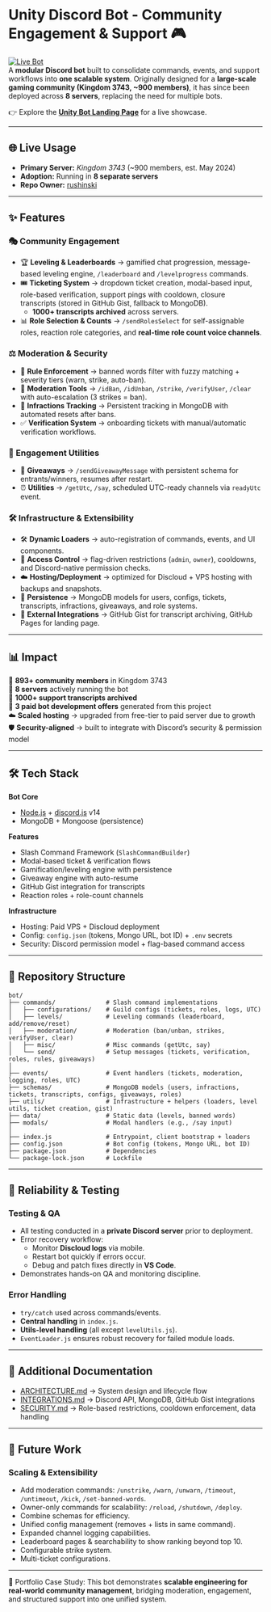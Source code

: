 # Unity Discord Bot - Community Engagement & Support 🎮

[![Live Bot](https://img.shields.io/badge/Live-Active-green?logo=discord)](https://discord.com/)  
A **modular Discord bot** built to consolidate commands, events, and support workflows into **one scalable system**.
Originally designed for a **large-scale gaming community (Kingdom 3743, ~900 members)**, it has since been deployed across **8 servers**, replacing the need for multiple bots.

👉 Explore the **[Unity Bot Landing Page](https://rushinski.github.io/Unity-Landing-Page)** for a live showcase.

---

## 🌐 Live Usage

- **Primary Server:** *Kingdom 3743* (~900 members, est. May 2024)  
- **Adoption:** Running in **8 separate servers**  
- **Repo Owner:** [rushinski](https://github.com/rushinski)

---

## ✨ Features

### 🎭 Community Engagement
- 🏆 **Leveling & Leaderboards** → gamified chat progression, message-based leveling engine, `/leaderboard` and `/levelprogress` commands.
- 🎟️ **Ticketing System** → dropdown ticket creation, modal-based input, role-based verification, support pings with cooldown, closure transcripts (stored in GitHub Gist, fallback to MongoDB).  
  - **1000+ transcripts archived** across servers.
- 📊 **Role Selection & Counts** → `/sendRolesSelect` for self-assignable roles, reaction role categories, and **real-time role count voice channels**.

### ⚖️ Moderation & Security
- 🚫 **Rule Enforcement** → banned words filter with fuzzy matching + severity tiers (warn, strike, auto-ban).
- 🔨 **Moderation Tools** → `/idBan`, `/idUnban`, `/strike`, `/verifyUser`, `/clear` with auto-escalation (3 strikes = ban).
- 📝 **Infractions Tracking** → Persistent tracking in MongoDB with automated resets after bans.
- ✅ **Verification System** → onboarding tickets with manual/automatic verification workflows.

### 🎉 Engagement Utilities
- 🎁 **Giveaways** → `/sendGiveawayMessage` with persistent schema for entrants/winners, resumes after restart.
- ⏰ **Utilities** → `/getUtc`, `/say`, scheduled UTC-ready channels via `readyUtc` event.

### 🛠️ Infrastructure & Extensibility
- 🛠️ **Dynamic Loaders** → auto-registration of commands, events, and UI components.
- 🔐 **Access Control** → flag-driven restrictions (`admin`, `owner`), cooldowns, and Discord-native permission checks.
- ☁️ **Hosting/Deployment** → optimized for Discloud + VPS hosting with backups and snapshots.
- 📂 **Persistence** → MongoDB models for users, configs, tickets, transcripts, infractions, giveaways, and role systems.
- 🔗 **External Integrations** → GitHub Gist for transcript archiving, GitHub Pages for landing page.

---

## 📊 Impact

👥 **893+ community members** in Kingdom 3743  
🤖 **8 servers** actively running the bot  
📂 **1000+ support transcripts archived**  
💼 **3 paid bot development offers** generated from this project  
☁️ **Scaled hosting** → upgraded from free-tier to paid server due to growth  
🛡️ **Security-aligned** → built to integrate with Discord’s security & permission model

---

## 🛠 Tech Stack

**Bot Core**
- [Node.js](https://nodejs.org/) + [discord.js](https://discord.js.org/) v14
- MongoDB + Mongoose (persistence)

**Features**
- Slash Command Framework (`SlashCommandBuilder`)
- Modal-based ticket & verification flows
- Gamification/leveling engine with persistence
- Giveaway engine with auto-resume
- GitHub Gist integration for transcripts
- Reaction roles + role-count channels

**Infrastructure**
- Hosting: Paid VPS + Discloud deployment  
- Config: `config.json` (tokens, Mongo URL, bot ID) + `.env` secrets  
- Security: Discord permission model + flag-based command access

---

## 📂 Repository Structure

```text
bot/
├── commands/              # Slash command implementations
│   ├── configurations/    # Guild configs (tickets, roles, logs, UTC)
│   ├── levels/            # Leveling commands (leaderboard, add/remove/reset)
│   ├── moderation/        # Moderation (ban/unban, strikes, verifyUser, clear)
│   ├── misc/              # Misc commands (getUtc, say)
│   └── send/              # Setup messages (tickets, verification, roles, rules, giveaways)
│
├── events/                # Event handlers (tickets, moderation, logging, roles, UTC)
├── schemas/               # MongoDB models (users, infractions, tickets, transcripts, configs, giveaways, roles)
├── utils/                 # Infrastructure + helpers (loaders, level utils, ticket creation, gist)
├── data/                  # Static data (levels, banned words)
├── modals/                # Modal handlers (e.g., /say input)
│
├── index.js               # Entrypoint, client bootstrap + loaders
├── config.json            # Bot config (tokens, Mongo URL, bot ID)
├── package.json           # Dependencies
└── package-lock.json      # Lockfile
```

---

## 🧪 Reliability & Testing

### Testing & QA
- All testing conducted in a **private Discord server** prior to deployment.
- Error recovery workflow:
  - Monitor **Discloud logs** via mobile.
  - Restart bot quickly if errors occur.
  - Debug and patch fixes directly in **VS Code**.
- Demonstrates hands-on QA and monitoring discipline.

### Error Handling
- `try/catch` used across commands/events.
- **Central handling** in `index.js`.
- **Utils-level handling** (all except `levelUtils.js`).
- `EventLoader.js` ensures robust recovery for failed module loads.

---

## 📖 Additional Documentation

- [ARCHITECTURE.md](./ARCHITECTURE.md) → System design and lifecycle flow  
- [INTEGRATIONS.md](./INTEGRATIONS.md) → Discord API, MongoDB, GitHub Gist integrations  
- [SECURITY.md](./SECURITY.md) → Role-based restrictions, cooldown enforcement, data handling

---

## 🔮 Future Work

### Scaling & Extensibility
- Add moderation commands: `/unstrike`, `/warn`, `/unwarn`, `/timeout`, `/untimeout`, `/kick`, `/set-banned-words`.
- Owner-only commands for scalability: `/reload`, `/shutdown`, `/deploy`.
- Combine schemas for efficiency.
- Unified config management (removes + lists in same command).
- Expanded channel logging capabilities.
- Leaderboard pages & searchability to show ranking beyond top 10.
- Configurable strike system.
- Multi-ticket configurations.

---

📌 Portfolio Case Study: This bot demonstrates **scalable engineering for real-world community management**, bridging moderation, engagement, and structured support into one unified system.
